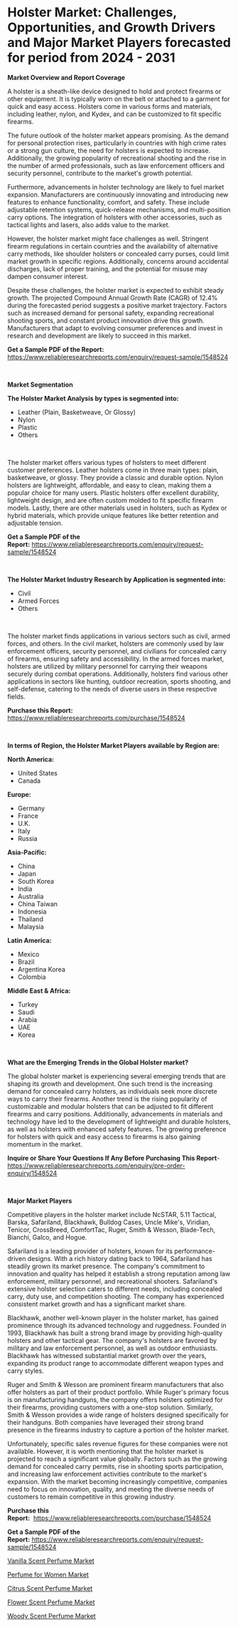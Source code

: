 <p><h1>Holster Market: Challenges, Opportunities, and Growth Drivers and Major Market Players forecasted for period from 2024 - 2031</h1></p><p><strong>Market Overview and Report Coverage</strong></p>
<p><p>A holster is a sheath-like device designed to hold and protect firearms or other equipment. It is typically worn on the belt or attached to a garment for quick and easy access. Holsters come in various forms and materials, including leather, nylon, and Kydex, and can be customized to fit specific firearms.</p><p>The future outlook of the holster market appears promising. As the demand for personal protection rises, particularly in countries with high crime rates or a strong gun culture, the need for holsters is expected to increase. Additionally, the growing popularity of recreational shooting and the rise in the number of armed professionals, such as law enforcement officers and security personnel, contribute to the market's growth potential.</p><p>Furthermore, advancements in holster technology are likely to fuel market expansion. Manufacturers are continuously innovating and introducing new features to enhance functionality, comfort, and safety. These include adjustable retention systems, quick-release mechanisms, and multi-position carry options. The integration of holsters with other accessories, such as tactical lights and lasers, also adds value to the market.</p><p>However, the holster market might face challenges as well. Stringent firearm regulations in certain countries and the availability of alternative carry methods, like shoulder holsters or concealed carry purses, could limit market growth in specific regions. Additionally, concerns around accidental discharges, lack of proper training, and the potential for misuse may dampen consumer interest.</p><p>Despite these challenges, the holster market is expected to exhibit steady growth. The projected Compound Annual Growth Rate (CAGR) of 12.4% during the forecasted period suggests a positive market trajectory. Factors such as increased demand for personal safety, expanding recreational shooting sports, and constant product innovation drive this growth. Manufacturers that adapt to evolving consumer preferences and invest in research and development are likely to succeed in this market.</p></p>
<p><strong>Get a Sample PDF of the Report:</strong> <a href="https://www.reliableresearchreports.com/enquiry/request-sample/1548524">https://www.reliableresearchreports.com/enquiry/request-sample/1548524</a></p>
<p>&nbsp;</p>
<p><strong>Market Segmentation</strong></p>
<p><strong>The Holster Market Analysis by types is segmented into:</strong></p>
<p><ul><li>Leather (Plain, Basketweave, Or Glossy)</li><li>Nylon</li><li>Plastic</li><li>Others</li></ul></p>
<p>&nbsp;</p>
<p><p>The holster market offers various types of holsters to meet different customer preferences. Leather holsters come in three main types: plain, basketweave, or glossy. They provide a classic and durable option. Nylon holsters are lightweight, affordable, and easy to clean, making them a popular choice for many users. Plastic holsters offer excellent durability, lightweight design, and are often custom molded to fit specific firearm models. Lastly, there are other materials used in holsters, such as Kydex or hybrid materials, which provide unique features like better retention and adjustable tension.</p></p>
<p><strong>Get a Sample PDF of the Report:</strong>&nbsp;<a href="https://www.reliableresearchreports.com/enquiry/request-sample/1548524">https://www.reliableresearchreports.com/enquiry/request-sample/1548524</a></p>
<p>&nbsp;</p>
<p><strong>The Holster Market Industry Research by Application is segmented into:</strong></p>
<p><ul><li>Civil</li><li>Armed Forces</li><li>Others</li></ul></p>
<p>&nbsp;</p>
<p><p>The holster market finds applications in various sectors such as civil, armed forces, and others. In the civil market, holsters are commonly used by law enforcement officers, security personnel, and civilians for concealed carry of firearms, ensuring safety and accessibility. In the armed forces market, holsters are utilized by military personnel for carrying their weapons securely during combat operations. Additionally, holsters find various other applications in sectors like hunting, outdoor recreation, sports shooting, and self-defense, catering to the needs of diverse users in these respective fields.</p></p>
<p><strong>Purchase this Report:</strong>&nbsp; <a href="https://www.reliableresearchreports.com/purchase/1548524">https://www.reliableresearchreports.com/purchase/1548524</a></p>
<p>&nbsp;</p>
<p><strong>In terms of Region, the Holster Market Players available by Region are:</strong></p>
<p>
    <p> <strong> North America: </strong>
        <ul>
            <li>United States</li>
            <li>Canada</li>
        </ul>
        </p> 
    <p> <strong> Europe: </strong>
        <ul>
            <li>Germany</li>
            <li>France</li>
            <li>U.K.</li>
            <li>Italy</li>
            <li>Russia</li>
        </ul>
        </p> 
    <p> <strong> Asia-Pacific: </strong>
        <ul>
            <li>China</li>
            <li>Japan</li>
            <li>South Korea</li>
            <li>India</li>
            <li>Australia</li>
            <li>China Taiwan</li>
            <li>Indonesia</li>
            <li>Thailand</li>
            <li>Malaysia</li>
        </ul>
        </p> 
    <p> <strong> Latin America: </strong>
        <ul>
            <li>Mexico</li>
            <li>Brazil</li>
            <li>Argentina Korea</li>
            <li>Colombia</li>
        </ul>
        </p> 
    <p> <strong> Middle East & Africa: </strong>
        <ul>
            <li>Turkey</li>
            <li>Saudi</li>
            <li>Arabia</li>
            <li>UAE</li>
            <li>Korea</li>
        </ul>
    </p>
    </p>
<p>&nbsp;</p>
<p><strong>What are the Emerging Trends in the Global Holster market?</strong></p>
<p><p>The global holster market is experiencing several emerging trends that are shaping its growth and development. One such trend is the increasing demand for concealed carry holsters, as individuals seek more discrete ways to carry their firearms. Another trend is the rising popularity of customizable and modular holsters that can be adjusted to fit different firearms and carry positions. Additionally, advancements in materials and technology have led to the development of lightweight and durable holsters, as well as holsters with enhanced safety features. The growing preference for holsters with quick and easy access to firearms is also gaining momentum in the market.</p></p>
<p><strong>Inquire or Share Your Questions If Any Before Purchasing This Report</strong>- <a href="https://www.reliableresearchreports.com/enquiry/pre-order-enquiry/1548524">https://www.reliableresearchreports.com/enquiry/pre-order-enquiry/1548524</a></p>
<p>&nbsp;</p>
<p><strong>Major Market Players</strong></p>
<p><p>Competitive players in the holster market include NcSTAR, 5.11 Tactical, Barska, Safariland, Blackhawk, Bulldog Cases, Uncle Mike's, Viridian, Tenicor, CrossBreed, ComfortTac, Ruger, Smith & Wesson, Blade-Tech, Bianchi, Galco, and Hogue.</p><p>Safariland is a leading provider of holsters, known for its performance-driven designs. With a rich history dating back to 1964, Safariland has steadily grown its market presence. The company's commitment to innovation and quality has helped it establish a strong reputation among law enforcement, military personnel, and recreational shooters. Safariland's extensive holster selection caters to different needs, including concealed carry, duty use, and competition shooting. The company has experienced consistent market growth and has a significant market share.</p><p>Blackhawk, another well-known player in the holster market, has gained prominence through its advanced technology and ruggedness. Founded in 1993, Blackhawk has built a strong brand image by providing high-quality holsters and other tactical gear. The company's holsters are favored by military and law enforcement personnel, as well as outdoor enthusiasts. Blackhawk has witnessed substantial market growth over the years, expanding its product range to accommodate different weapon types and carry styles.</p><p>Ruger and Smith & Wesson are prominent firearm manufacturers that also offer holsters as part of their product portfolio. While Ruger's primary focus is on manufacturing handguns, the company offers holsters optimized for their firearms, providing customers with a one-stop solution. Similarly, Smith & Wesson provides a wide range of holsters designed specifically for their handguns. Both companies have leveraged their strong brand presence in the firearms industry to capture a portion of the holster market.</p><p>Unfortunately, specific sales revenue figures for these companies were not available. However, it is worth mentioning that the holster market is projected to reach a significant value globally. Factors such as the growing demand for concealed carry permits, rise in shooting sports participation, and increasing law enforcement activities contribute to the market's expansion. With the market becoming increasingly competitive, companies need to focus on innovation, quality, and meeting the diverse needs of customers to remain competitive in this growing industry.</p></p>
<p><strong>Purchase this Report:</strong>&nbsp;&nbsp;<a href="https://www.reliableresearchreports.com/purchase/1548524">https://www.reliableresearchreports.com/purchase/1548524</a></p>
<p></p>
<p><strong>Get a Sample PDF of the Report:</strong>&nbsp;<a href="https://www.reliableresearchreports.com/enquiry/request-sample/1548524">https://www.reliableresearchreports.com/enquiry/request-sample/1548524</a></p>
<p><p><a href="https://github.com/tamvrosiya/Market-Research-Report-List-1/blob/main/vanilla-scent-perfume-market.md">Vanilla Scent Perfume Market</a></p><p><a href="https://github.com/aashishrp02/Market-Research-Report-List-1/blob/main/perfume-for-women-market.md">Perfume for Women Market</a></p><p><a href="https://github.com/dringals/Market-Research-Report-List-1/blob/main/citrus-scent-perfume-market.md">Citrus Scent Perfume Market</a></p><p><a href="https://github.com/aasishrp01/Market-Research-Report-List-2/blob/main/flower-scent-perfume-market.md">Flower Scent Perfume Market</a></p><p><a href="https://github.com/Paul14Anderson63/Market-Research-Report-List-1/blob/main/woody-scent-perfume-market.md">Woody Scent Perfume Market</a></p></p>